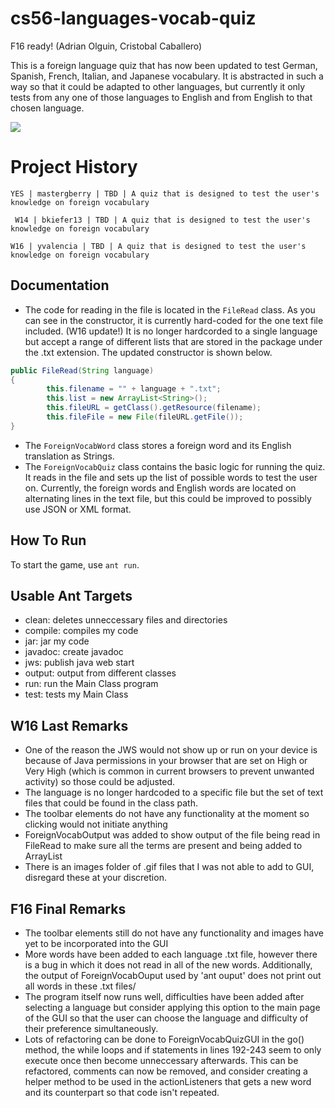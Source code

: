 # cs56-languages-vocab-quiz

F16 ready! (Adrian Olguin, Cristobal Caballero)

This is a foreign language quiz that has now been updated to test German, Spanish, French, Italian, and Japanese vocabulary. It is abstracted in such a way so that it could be adapted to other languages, but currently it only tests from any one of those languages to English and from English to that chosen language.

![](http://i.imgur.com/mTfTOD6.png)

Project History
===============
```
YES | mastergberry | TBD | A quiz that is designed to test the user's knowledge on foreign vocabulary
```
```
 W14 | bkiefer13 | TBD | A quiz that is designed to test the user's knowledge on foreign vocabulary
```
```
W16 | yvalencia | TBD | A quiz that is designed to test the user's knowledge on foreign vocabulary
```

## Documentation

* The code for reading in the file is located in the `FileRead` class. As you can see in the constructor, it is currently hard-coded for the one text file included. (W16 update!) It is no longer hardcorded to a single language but accept a range of different lists that are stored in the package under the .txt extension. The updated constructor is shown below.

```java
public FileRead(String language)
{      
       	this.filename = "" + language + ".txt";
        this.list = new ArrayList<String>();
        this.fileURL = getClass().getResource(filename);
        this.fileFile = new File(fileURL.getFile());
}
```



* The `ForeignVocabWord` class stores a foreign word and its English translation as Strings.
* The `ForeignVocabQuiz` class contains the basic logic for running the quiz. It reads in the file and sets up the list of possible words to test the user on. Currently, the foreign words and English words are located on alternating lines in the text file, but this could be improved to possibly use JSON or XML format.

## How To Run
To start the game, use `ant run`.

## Usable Ant Targets
* clean:    deletes unneccessary files and directories
* compile:  compiles my code 
* jar:      jar my code
* javadoc:  create javadoc
* jws:      publish java web start
* output:   output from different classes
* run:      run the Main Class program
* test:     tests my Main Class


## W16 Last Remarks

* One of the reason the JWS would not show up or run on your device is because of Java permissions in your browser that are set on High or Very High (which is common in current browsers to prevent unwanted activity) so those could be adjusted.
* The language is no longer hardcoded to a specific file but the set of text files that could be found in the class path.
* The toolbar elements do not have any functionality at the moment so clicking would not initiate anything
* ForeignVocabOutput was added to show output of the file being read in FileRead to make sure all the terms are present and being added to ArrayList
* There is an images folder of .gif files that I was not able to add to GUI, disregard these at your discretion. 

## F16 Final Remarks

* The toolbar elements still do not have any functionality and images have yet to be incorporated into the GUI
* More words have been added to each language .txt file, however there is a bug in which it does not read in all of the new words. Additionally, the output of ForeignVocabOuput used by 'ant ouput' does not print out all words in these .txt files/ 
* The program itself now runs well, difficulties have been added after selecting a language but consider applying this option to the main page of the GUI so that the user can choose the language and difficulty of their preference simultaneously.
* Lots of refactoring can be done to ForeignVocabQuizGUI in the go() method, the while loops and if statements in lines 192-243 seem to only execute once then become unneccessary afterwards. This can be refactored, comments can now be removed, and consider creating a helper method to be used in the actionListeners that gets a new word and its counterpart so that code isn't repeated.
